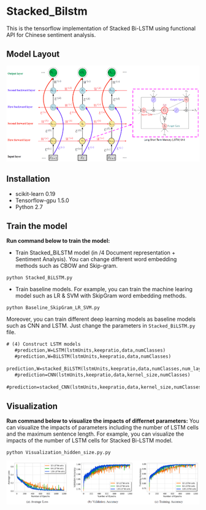 # Stacked_Bilstm
This is the tensorflow implementation of Stacked Bi-LSTM using functional API for Chinese sentiment analysis. 

## Model Layout
<p align="center">
  <img width="550" height="250" src="https://github.com/zhoujunhao/stacked_bilstm/blob/master/figure/f2.PNG">
</p>

## Installation
- scikit-learn 0.19
- Tensorflow-gpu 1.5.0
- Python 2.7

## Train the model
**Run command below to train the model:**
- Train Stacked_BiLSTM model (in /4 Document representation + Sentiment Analysis). You can change different word embedding methods such as CBOW and Skip-gram.
```
python Stacked_BiLSTM.py
```

- Train baseline models. For example, you can train the machine learing model such as LR & SVM with SkipGram word embedding methods.
```
python Baseline_SkipGram_LR_SVM.py
```
Moreover, you can train different deep learning models as baseline models such as CNN and LSTM. Just change the parameters in `Stacked_BiLSTM.py` file.
```
# (4) Construct LSTM models
   #prediction,W=LSTM(lstmUnits,keepratio,data,numClasses)                    
   #prediction,W=BiLSTM(lstmUnits,keepratio,data,numClasses)                 
    prediction,W=stacked_BiLSTM(lstmUnits,keepratio,data,numClasses,num_layers)
   #prediction=CNN(lstmUnits,keepratio,data,kernel_size,numClasses)
   #prediction=stacked_CNN(lstmUnits,keepratio,data,kernel_size,numClasses)
```

## Visualization
**Run command below to visualize the impacts of differnet parameters:**
You can visualize the impacts of parameters including the number of LSTM cells and the maximum sentence length. For example, you can visualize the impacts of the number of LSTM cells for Stacked Bi-LSTM model. 
```
python Visualization_hidden_size.py.py
```

![Visualization](https://github.com/zhoujunhao/stacked_bilstm/blob/master/figure/f3.PNG)
